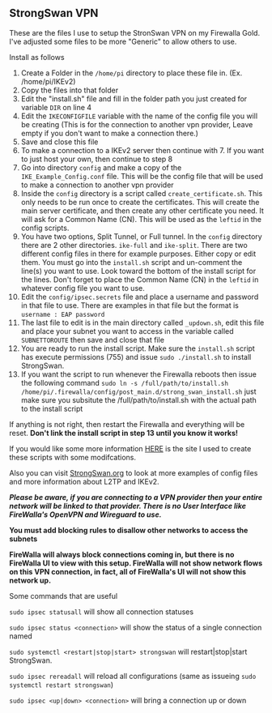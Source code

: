 ## StrongSwan VPN 

These are the files I use to setup the StronSwan VPN on my Firewalla Gold. I've adjusted some files to be more "Generic" to allow others to use.

Install as follows

1) Create a Folder in the `/home/pi` directory to place these file in. (Ex. /home/pi/IKEv2)
2) Copy the files into that folder
3) Edit the "install.sh" file and fill in the folder path you just created for variable `DIR` on line 4
4) Edit the `IKECONFIGFILE` variable with the name of the config file you will be creating (This is for the connection to another vpn provider, Leave empty if you don't want to make a connection there.)
5) Save and close this file
6) To make a connection to a IKEv2 server then continue with 7. If you want to just host your own, then continue to step 8 
7) Go into directory `config` and make a copy of the `IKE_Example_Config.conf` file. This will be the config file that will be used to make a connection to another vpn provider
8) Inside the `config` directory is a script called `create_certificate.sh`. This only needs to be run once to create the certificates. This will create the main server certificate, and then create any other certificate you need. It will ask for a Common Name (CN). This will be used as the `leftid` in the config scripts.
9) You have two options, Split Tunnel, or Full tunnel. In the `config` directory there are 2 other directories. `ike-full` and `ike-split`. There are two different config files in there for example purposes. Either copy or edit them. You must go into the `install.sh` script 
 and un-comment the line(s) you want to use. Look toward the bottom of the install script for the lines. Don't forget to place the Common Name (CN) in the `leftid` in whatever config file you want to use.
10) Edit the `config/ipsec.secrets` file and place a username and password in that file to use. There are examples in that file but the format is `username : EAP password`
11) The last file to edit is in the main directory called `_updown.sh`, edit this file and place your subnet you want to access in the variable called `SUBNETTOROUTE` then save and close that file
12) You are ready to run the install script. Make sure the `install.sh` script has execute permissions (755) and issue `sudo ./install.sh` to install StrongSwan.
13) If you want the script to run whenever the Firewalla reboots then issue the following command `sudo ln -s /full/path/to/install.sh /home/pi/.firewalla/config/post_main.d/strong_swan_install.sh` just make sure you subsitute the /full/path/to/install.sh with the actual path to the install script


If anything is not right, then restart the Firewalla and everything will be reset. **Don't link the install script in step 13 until you know it works!**

If you would like some more information [HERE](https://www.digitalocean.com/community/tutorials/how-to-set-up-an-ikev2-vpn-server-with-strongswan-on-ubuntu-18-04-2) is the site I used to create these scripts with some modifcations.

Also you can visit [StrongSwan.org](https://wiki.strongswan.org/projects/strongswan) to look at more examples of config files and more information about L2TP and IKEv2.

***Please be aware, if you are connecting to a VPN provider then your entire network will be linked to that provider. There is no User Interface like FireWalla's OpenVPN and Wireguard to use.***

**You must add blocking rules to disallow other networks to access the subnets**

**FireWalla will always block connections coming in, but there is no FireWalla UI to view with this setup. FireWalla will not show network flows on this VPN connection, in fact, all of FireWalla's UI will not show this network up.**

Some commands that are useful

`sudo ipsec statusall` will show all connection statuses

`sudo ipsec status <connection>` will show the status of a single connection named <connection>
 
`sudo systemctl <restart|stop|start> strongswan` will restart|stop|start StrongSwan. 
 
`sudo ipsec rereadall` will reload all configurations (same as issueing `sudo systemctl restart strongswan`)
 
`sudo ipsec <up|down> <connection>` will bring a connection up or down 
 

